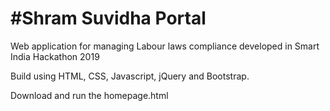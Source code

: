# #Shram Suvidha Portal 

Web application for managing Labour laws compliance developed in Smart India Hackathon 2019

Build using HTML, CSS, Javascript, jQuery and Bootstrap.

Download and run the homepage.html

